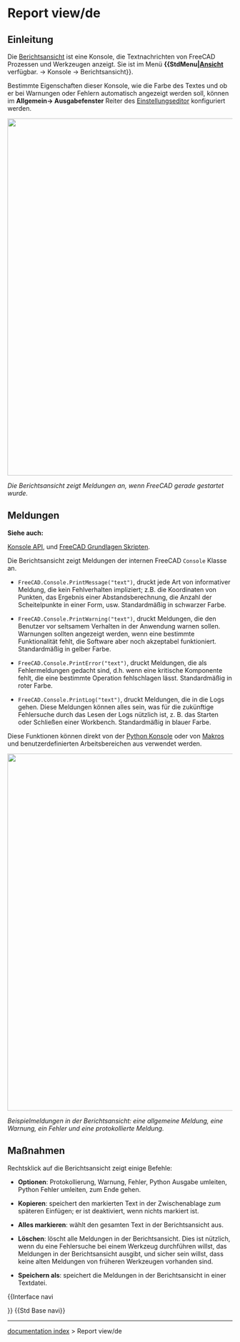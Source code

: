 # Report view/de
## Einleitung

Die [Berichtsansicht](Report_view/de.md) ist eine Konsole, die Textnachrichten von FreeCAD Prozessen und Werkzeugen anzeigt. Sie ist im Menü **{{StdMenu|[Ansicht](Std_View_Menu/de.md)** verfügbar. → Konsole → Berichtsansicht}}.

Bestimmte Eigenschaften dieser Konsole, wie die Farbe des Textes und ob er bei Warnungen oder Fehlern automatisch angezeigt werden soll, können im **Allgemein→ Ausgabefenster** Reiter des [Einstellungseditor](Preferences_Editor/de.md) konfiguriert werden.

<img alt="" src=images/FreeCAD_Report_view.png  style="width:800px;">


*Die Berichtsansicht zeigt Meldungen an, wenn FreeCAD gerade gestartet wurde.*

## Meldungen


**Siehe auch:**

[Konsole API](Console_API/de.md), und [FreeCAD Grundlagen Skripten](FreeCAD_Scripting_Basics/de.md).

Die Berichtsansicht zeigt Meldungen der internen FreeCAD `Console` Klasse an.

-    `FreeCAD.Console.PrintMessage("text")`, druckt jede Art von informativer Meldung, die kein Fehlverhalten impliziert; z.B. die Koordinaten von Punkten, das Ergebnis einer Abstandsberechnung, die Anzahl der Scheitelpunkte in einer Form, usw. Standardmäßig in schwarzer Farbe.

-    `FreeCAD.Console.PrintWarning("text")`, druckt Meldungen, die den Benutzer vor seltsamem Verhalten in der Anwendung warnen sollen. Warnungen sollten angezeigt werden, wenn eine bestimmte Funktionalität fehlt, die Software aber noch akzeptabel funktioniert. Standardmäßig in gelber Farbe.

-    `FreeCAD.Console.PrintError("text")`, druckt Meldungen, die als Fehlermeldungen gedacht sind, d.h. wenn eine kritische Komponente fehlt, die eine bestimmte Operation fehlschlagen lässt. Standardmäßig in roter Farbe.

-    `FreeCAD.Console.PrintLog("text")`, druckt Meldungen, die in die Logs gehen. Diese Meldungen können alles sein, was für die zukünftige Fehlersuche durch das Lesen der Logs nützlich ist, z. B. das Starten oder Schließen einer Workbench. Standardmäßig in blauer Farbe.

Diese Funktionen können direkt von der [Python Konsole](Python_console/de.md) oder von [Makros](Macros/de.md) und benutzerdefinierten Arbeitsbereichen aus verwendet werden.

<img alt="" src=images/FreeCAD_Report_view_example.png  style="width:800px;">


*Beispielmeldungen in der Berichtsansicht: eine allgemeine Meldung, eine Warnung, ein Fehler und eine protokollierte Meldung.*

## Maßnahmen

Rechtsklick auf die Berichtsansicht zeigt einige Befehle:

-    **Optionen**: Protokollierung, Warnung, Fehler, Python Ausgabe umleiten, Python Fehler umleiten, zum Ende gehen.

-    **Kopieren**: speichert den markierten Text in der Zwischenablage zum späteren Einfügen; er ist deaktiviert, wenn nichts markiert ist.

-    **Alles markieren**: wählt den gesamten Text in der Berichtsansicht aus.

-    **Löschen**: löscht alle Meldungen in der Berichtsansicht. Dies ist nützlich, wenn du eine Fehlersuche bei einem Werkzeug durchführen willst, das Meldungen in der Berichtsansicht ausgibt, und sicher sein willst, dass keine alten Meldungen von früheren Werkzeugen vorhanden sind.

-    **Speichern als**: speichert die Meldungen in der Berichtsansicht in einer Textdatei.


{{Interface navi

}} {{Std Base navi}}

---
[documentation index](../README.md) > Report view/de
